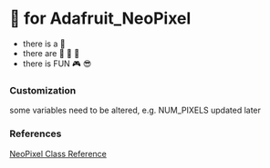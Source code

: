 # :snake: for Adafruit_NeoPixel
* there is a :snake:
* there are :tangerine: :tangerine: :tangerine:
* there is FUN :video_game: :sunglasses:


### Customization
some variables need to be altered, e.g. NUM_PIXELS 
updated later

### References
[NeoPixel Class Reference](https://adafruit.github.io/Adafruit_NeoPixel/html/class_adafruit___neo_pixel.html)